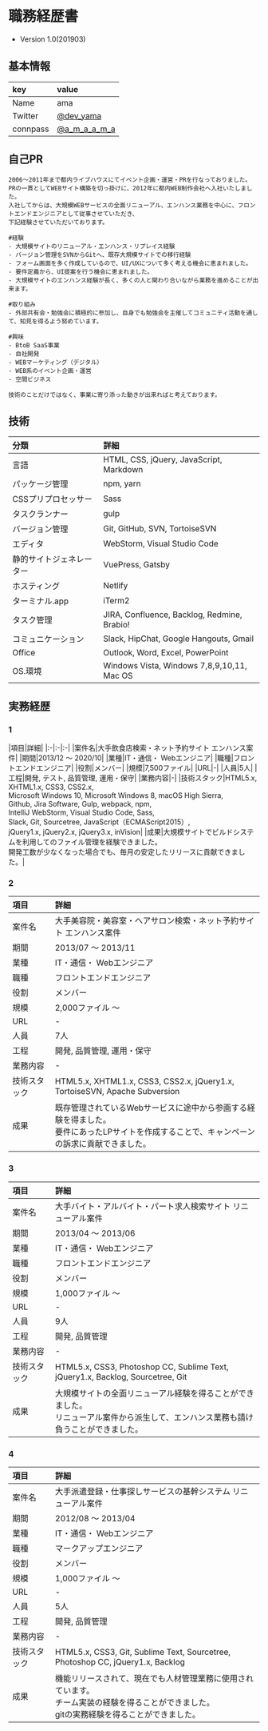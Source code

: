 # 職務経歴書

- Version 1.0(201903)

## 基本情報

|key|value|
|:-|:-|
|Name|ama|
|Twitter|[@dev_yama](https://twitter.com/dev_yama)|
|connpass|[@a_m_a_a_m_a](https://connpass.com/user/a_m_a_a_m_a/)|

## 自己PR
```
2006〜2011年まで都内ライブハウスにてイベント企画・運営・PRを行なっておりました。
PRの一貫としてWEBサイト構築を切っ掛けに、2012年に都内WEB制作会社へ入社いたしました。
入社してからは、大規模WEBサービスの全面リニューアル、エンハンス業務を中心に、フロントエンドエンジニアとして従事させていただき、
下記経験させていただいております。

#経験
- 大規模サイトのリニューアル・エンハンス・リプレイス経験
- バージョン管理をSVNからGitへ、既存大規模サイトでの移行経験
- フォーム画面を多く作成しているので、UI/UXについて多く考える機会に恵まれました。
- 要件定義から、UI提案を行う機会に恵まれました。
- 大規模サイトのエンハンス経験が長く、多くの人と関わり合いながら業務を進めることが出来ます。

#取り組み
- 外部共有会・勉強会に積極的に参加し、自身でも勉強会を主催してコミュニティ活動を通して、知見を得るよう努めています。

#興味
- BtoB SaaS事業
- 自社開発
- WEBマーケティング（デジタル）
- WEB系のイベント企画・運営
- 空間ビジネス

技術のことだけではなく、事業に寄り添った動きが出来ればと考えております。
```

## 技術

|分類|詳細|
|:-|:-|
|言語|HTML, CSS, jQuery, JavaScript, Markdown|
|パッケージ管理|npm, yarn|
|CSSプリプロセッサー|Sass|
|タスクランナー|gulp|
|バージョン管理|Git, GitHub, SVN, TortoiseSVN|
|エディタ|WebStorm, Visual Studio Code|
|静的サイトジェネレーター|VuePress, Gatsby|
|ホスティング|Netlify|
|ターミナル.app|iTerm2|
|タスク管理|JIRA, Confluence, Backlog, Redmine, Brabio!|
|コミュニケーション|Slack, HipChat, Google Hangouts, Gmail|
|Office|Outlook, Word, Excel, PowerPoint|
|OS.環境|Windows Vista, Windows 7,8,9,10,11, Mac OS|

## 実務経歴
### 1
|項目|詳細|
|:-|:-|:-|
|案件名|大手飲食店検索・ネット予約サイト エンハンス案件|
|期間|2013/12 〜 2020/10|
|業種|IT・通信・ Webエンジニア|
|職種|フロントエンドエンジニア|
|役割|メンバー|
|規模|7,500ファイル|
|URL|-|
|人員|5人|
|工程|開発, テスト, 品質管理, 運用・保守|
|業務内容|-|
|技術スタック|HTML5.x, XHTML1.x, CSS3, CSS2.x,<br>  Microsoft Windows 10, Microsoft Windows 8, macOS High Sierra,<br>  Github, Jira Software, Gulp, webpack, npm, <br> IntelliJ WebStorm, Visual Studio Code, Sass,<br>  Slack, Git, Sourcetree, JavaScript（ECMAScript2015）,<br>  jQuery1.x, jQuery2.x, jQuery3.x, inVision|
|成果|大規模サイトでビルドシステムを利用してのファイル管理を経験できました。<br> 開発工数が少なくなった場合でも、毎月の安定したリリースに貢献できました。|

### 2
|項目|詳細|
|:-|:-|
|案件名|大手美容院・美容室・ヘアサロン検索・ネット予約サイト エンハンス案件|
|期間|2013/07 〜 2013/11|
|業種|IT・通信・ Webエンジニア|
|職種|フロントエンドエンジニア|
|役割|メンバー|
|規模|2,000ファイル 〜|
|URL|-|
|人員|7人|
|工程|開発, 品質管理, 運用・保守|
|業務内容|-|
|技術スタック|HTML5.x, XHTML1.x, CSS3, CSS2.x, jQuery1.x, TortoiseSVN, Apache Subversion|
|成果|既存管理されているWebサービスに途中から参画する経験を得ました。<br> 要件にあったLPサイトを作成することで、キャンペーンの訴求に貢献できました。|

### 3
|項目|詳細|
|:-|:-|
|案件名|大手バイト・アルバイト・パート求人検索サイト リニューアル案件|
|期間|2013/04 〜 2013/06|
|業種|IT・通信・ Webエンジニア|
|職種|フロントエンドエンジニア|
|役割|メンバー|
|規模|1,000ファイル 〜|
|URL|-|
|人員|9人|
|工程|開発, 品質管理|
|業務内容|-|
|技術スタック|HTML5.x, CSS3, Photoshop CC, Sublime Text, jQuery1.x, Backlog, Sourcetree, Git|
|成果|大規模サイトの全面リニューアル経験を得ることができました。<br> リニューアル案件から派生して、エンハンス業務も請け負うことができました。|

### 4
|項目|詳細|
|:-|:-|
|案件名|大手派遣登録・仕事探しサービスの基幹システム リニューアル案件|
|期間|2012/08 〜 2013/04|
|業種|IT・通信・ Webエンジニア|
|職種|マークアップエンジニア|
|役割|メンバー|
|規模|1,000ファイル 〜|
|URL|-|
|人員|5人|
|工程|開発, 品質管理|
|業務内容|-|
|技術スタック|HTML5.x, CSS3, Git, Sublime Text, Sourcetree, Photoshop CC, jQuery1.x, Backlog|
|成果|機能リリースされて、現在でも人材管理業務に使用されています。<br> チーム実装の経験を得ることができました。<br> gitの実務経験を得ることができました。|